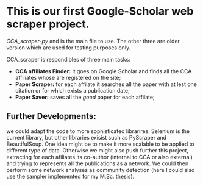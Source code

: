 # This is our first Google-Scholar web scraper project.

_CCA_scraper-py_ and is the main file to use. The other three are older version which are used for testing purposes only.

CCA_scraper is respondibles of three main tasks:

- **CCA affiliates Finder:** it goes on Google Scholar and finds all the CCA affiliates whose are registered on the site;
- **Paper Scraper:** for each affilate it searches all the paper with at lest one citation or for which exists a publication date;
- **Paper Saver:** saves all the _good_ paper for each affilate;

## Further Developments: 
we could adapt the code to more sophisticated librarires. Selenium is the current library, but other libraries exisist such as PyScraper and BeautifulSoup.
One idea might be to make it more scalable to be applied to different type of data. Otherwise we might also push further this project, extracting for each
afiliates its co-author (internal to CCA or also external) and trying to represents all the publications as a network. We could then perform some network analyses as
community detection (here I could also use the sampler implemented for my M.Sc. thesis).
